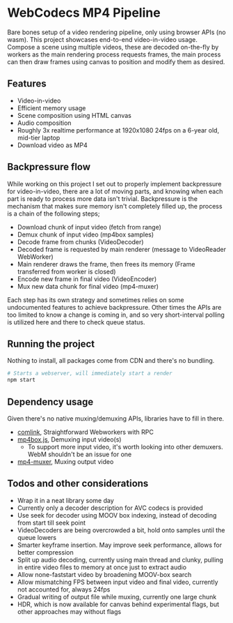 # WebCodecs MP4 Pipeline

Bare bones setup of a video rendering pipeline, only using browser APIs (no wasm).
This project showcases end-to-end video-in-video usage.
Compose a scene using multiple videos, these are decoded on-the-fly by workers as the main rendering process requests frames, the main process can then draw frames using canvas to position and modify them as desired. 

## Features

- Video-in-video
- Efficient memory usage
- Scene composition using HTML canvas
- Audio composition
- Roughly 3x realtime performance at 1920x1080 24fps on a 6-year old, mid-tier laptop
- Download video as MP4

## Backpressure flow

While working on this project I set out to properly implement backpressure for video-in-video, there are a lot of moving parts, and knowing when each part is ready to process more data isn't trivial. Backpressure is the mechanism that makes sure memory isn't completely filled up, the process is a chain of the following steps;

- Download chunk of input video (fetch from range)
- Demux chunk of input video (mp4box samples)
- Decode frame from chunks (VideoDecoder)
- Decoded frame is requested by main renderer (message to VideoReader WebWorker)
- Main renderer draws the frame, then frees its memory (Frame transferred from worker is closed)
- Encode new frame in final video (VideoEncoder)
- Mux new data chunk for final video (mp4-muxer)

Each step has its own strategy and sometimes relies on some undocumented features to achieve backpressure. Other times the APIs are too limited to know a change is coming in, and so very short-interval polling is utilized here and there to check queue status.

## Running the project

Nothing to install, all packages come from CDN and there's no bundling.

```bash
# Starts a webserver, will immediately start a render
npm start
```

## Dependency usage

Given there's no native muxing/demuxing APIs, libraries have to fill in there. 

- [comlink](https://github.com/GoogleChromeLabs/comlink), Straightforward Webworkers with RPC
- [mp4box.js](https://github.com/gpac/mp4box.js/), Demuxing input video(s)
  - To support more input video, it's worth looking into other demuxers. WebM shouldn't be an issue for one
- [mp4-muxer](https://github.com/Vanilagy/mp4-muxer), Muxing output video

## Todos and other considerations

- Wrap it in a neat library some day
- Currently only a decoder description for AVC codecs is provided
- Use seek for decoder using MOOV box indexing, instead of decoding from start till seek point
- VideoDecoders are being overcrowded a bit, hold onto samples until the queue lowers
- Smarter keyframe insertion. May improve seek performance, allows for better compression
- Split up audio decoding, currently using main thread and clunky, pulling in entire video files to memory at once just to extract audio
- Allow none-faststart video by broadening MOOV-box search
- Allow mismatching FPS between input video and final video, currently not accounted for, always 24fps
- Gradual writing of output file while muxing, currently one large chunk
- HDR, which is now available for canvas behind experimental flags, but other approaches may without flags
